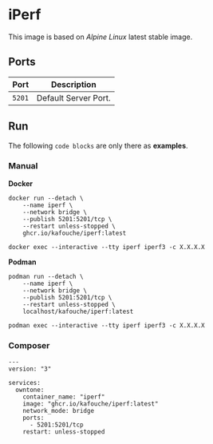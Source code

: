 # iPerf

This image is based on *Alpine Linux* latest stable image.

## Ports

| Port   | Description          |
|--------|----------------------|
| `5201` | Default Server Port. |

## Run

The following `code blocks` are only there as **examples**.

### Manual

**Docker**

```
docker run --detach \
    --name iperf \
    --network bridge \
    --publish 5201:5201/tcp \
    --restart unless-stopped \
    ghcr.io/kafouche/iperf:latest
```

```
docker exec --interactive --tty iperf iperf3 -c X.X.X.X
```

**Podman**

```
podman run --detach \
    --name iperf \
    --network bridge \
    --publish 5201:5201/tcp \
    --restart unless-stopped \
    localhost/kafouche/iperf:latest
```

```
podman exec --interactive --tty iperf iperf3 -c X.X.X.X
```

### Composer
```
---
version: "3"

services:
  owntone:
    container_name: "iperf"
    image: "ghcr.io/kafouche/iperf:latest"
    network_mode: bridge
    ports:
      - 5201:5201/tcp
    restart: unless-stopped
```